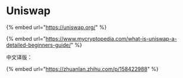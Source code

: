 # Uniswap

{% embed url="https://uniswap.org/" %}

{% embed url="https://www.mycryptopedia.com/what-is-uniswap-a-detailed-beginners-guide/" %}

中文译版：

{% embed url="https://zhuanlan.zhihu.com/p/158422988" %}




